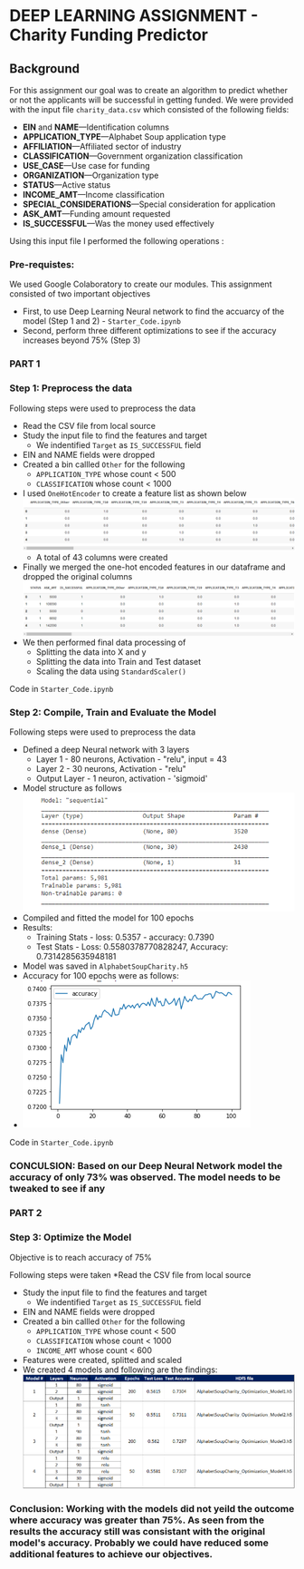 # DEEP LEARNING ASSIGNMENT - Charity Funding Predictor

## Background

For this assignment our goal was to create an algorithm to predict whether or not the applicants will be successful in getting funded. We were provided with the input file `charity_data.csv` which consisted of the following fields:

* **EIN** and **NAME**—Identification columns
* **APPLICATION_TYPE**—Alphabet Soup application type
* **AFFILIATION**—Affiliated sector of industry
* **CLASSIFICATION**—Government organization classification
* **USE_CASE**—Use case for funding
* **ORGANIZATION**—Organization type
* **STATUS**—Active status
* **INCOME_AMT**—Income classification
* **SPECIAL_CONSIDERATIONS**—Special consideration for application
* **ASK_AMT**—Funding amount requested
* **IS_SUCCESSFUL**—Was the money used effectively

Using this input file I performed the following operations :

### Pre-requistes: 

We used Google Colaboratory to create our modules. This assignment consisted of two important objectives
* First, to use Deep Learning Neural network to find the accuarcy of the model (Step 1 and 2) - `Starter_Code.ipynb`
* Second, perform three different optimizations to see if the accuracy increases beyond 75% (Step 3)

### PART 1
### Step 1: Preprocess the data

Following steps were used to preprocess the data
* Read the CSV file from local source
* Study the input file to find the features and target
  * We indentified `Target` as `IS_SUCCESSFUL` field
* EIN and NAME fields were dropped
* Created a bin callled `Other` for the following
  * `APPLICATION_TYPE` whose count < 500
  * `CLASSIFICATION` whose count < 1000
* I used `OneHotEncoder` to create a feature list as shown below
  ![featurelist](Images/featurelist.png)
  * A total of 43 columns were created
* Finally we merged the one-hot encoded features in our dataframe and dropped the original columns
  ![merge](Images/merge.png)
* We then performed final data processing of
  * Splitting the data into X and y
  * Splitting the data into Train and Test dataset
  * Scaling the data using `StandardScaler()`

Code in `Starter_Code.ipynb`

### Step 2: Compile, Train and Evaluate the Model

Following steps were used to preprocess the data
* Defined a deep Neural network with 3 layers
  * Layer 1 - 80 neurons, Activation - "relu", input = 43
  * Layer 2 - 30 neurons, Activation - "relu"
  * Output Layer - 1 neuron, activation - 'sigmoid'
* Model structure as follows
  ![neuralmodel](Images/neuralmodel.png)
* Compiled and fitted the model for 100 epochs
* Results:
  * Training Stats - loss: 0.5357 - accuracy: 0.7390
  * Test Stats - Loss: 0.5580378770828247, Accuracy: 0.7314285635948181
* Model was saved in `AlphabetSoupCharity.h5`
* Accuracy for 100 epochs were as follows:
* 
  ![accuracymodel](Images/accuracymodel.png)
  
Code in `Starter_Code.ipynb`

### CONCULSION: Based on our Deep Neural Network model the accuracy of only 73% was observed. The model needs to be tweaked to see if any

### PART 2
### Step 3: Optimize the Model
Objective is to reach accuracy of 75%

Following steps were taken
*Read the CSV file from local source
* Study the input file to find the features and target
  * We indentified `Target` as `IS_SUCCESSFUL` field
* EIN and NAME fields were dropped
* Created a bin callled `Other` for the following
  * `APPLICATION_TYPE` whose count < 500
  * `CLASSIFICATION` whose count < 1000
  * `INCOME_AMT` whose count < 600
* Features were created, splitted and scaled
* We created 4 models and following are the findings:
![optimized](Images/optimized.png)

### Conclusion: Working with the models did not yeild the outcome where accuracy was greater than 75%. As seen from the results the accuracy still was consistant with the original model's accuracy. Probably we could have reduced some additional features to achieve our objectives.




